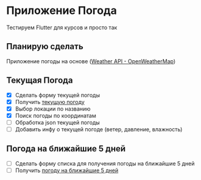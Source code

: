 # Приложение Погода
Тестируем Flutter для курсов и просто так

## Планирую сделать
Приложение погоды на основе ([Weather API - OpenWeatherMap](https://openweathermap.org/api))

## Текущая Погода
- [x] Сделать форму текущей погоды
- [x] Получить [текущую погоду](https://openweathermap.org/current)
- [x] Выбор локации по названию
- [x] Поиск погоды по координатам
- [ ] Обработка json текущей погоды
- [ ] Добавить инфу о текущей погоде (ветер, давление, влажность)
## Погода на ближайшие 5 дней
- [ ] Сделать форму списка для получения погоды на ближайшие 5 дней
- [ ] Получить [погоду на ближайшие 5 дней](https://openweathermap.org/forecast5)
